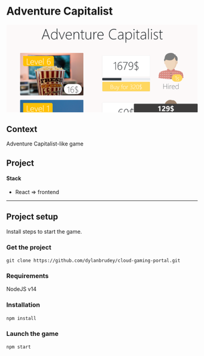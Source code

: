 # Adventure Capitalist

![title](images/screenshots/screenshot-3.png)

## Context
Adventure Capitalist-like game

## Project

#### Stack
* React => frontend

---
## Project setup

Install steps to start the game.

### Get the project

```
git clone https://github.com/dylanbrudey/cloud-gaming-portal.git
```

### Requirements

NodeJS v14

### Installation
```
npm install
```
### Launch the game
```
npm start
```

